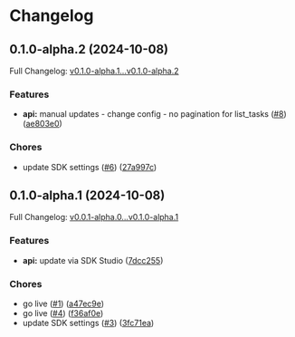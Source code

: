 # Changelog

## 0.1.0-alpha.2 (2024-10-08)

Full Changelog: [v0.1.0-alpha.1...v0.1.0-alpha.2](https://github.com/codemusket/avacube/compare/v0.1.0-alpha.1...v0.1.0-alpha.2)

### Features

* **api:** manual updates - change config - no pagination for list_tasks ([#8](https://github.com/codemusket/avacube/issues/8)) ([ae803e0](https://github.com/codemusket/avacube/commit/ae803e016487040d8e29322688de04dea945de3a))


### Chores

* update SDK settings ([#6](https://github.com/codemusket/avacube/issues/6)) ([27a997c](https://github.com/codemusket/avacube/commit/27a997c69f803873eec758f3349db85c3bfb651f))

## 0.1.0-alpha.1 (2024-10-08)

Full Changelog: [v0.0.1-alpha.0...v0.1.0-alpha.1](https://github.com/codemusket/avacube/compare/v0.0.1-alpha.0...v0.1.0-alpha.1)

### Features

* **api:** update via SDK Studio ([7dcc255](https://github.com/codemusket/avacube/commit/7dcc255f84a9a8d80499f2f66ce5922e98df03b8))


### Chores

* go live ([#1](https://github.com/codemusket/avacube/issues/1)) ([a47ec9e](https://github.com/codemusket/avacube/commit/a47ec9efc3e27570fd78ee0d3842cd647c02c37a))
* go live ([#4](https://github.com/codemusket/avacube/issues/4)) ([f36af0e](https://github.com/codemusket/avacube/commit/f36af0e00dea22d89d5a553d815a2585ef094e3f))
* update SDK settings ([#3](https://github.com/codemusket/avacube/issues/3)) ([3fc71ea](https://github.com/codemusket/avacube/commit/3fc71ea7d32a6b4f29857185bfb41d130fd2b732))
